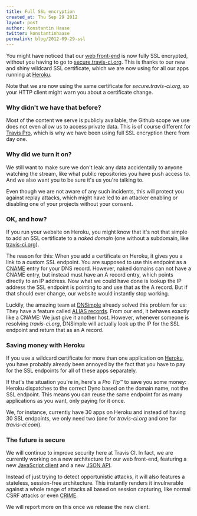 ```yaml
---
title: Full SSL encryption
created_at: Thu Sep 29 2012
layout: post
author: Konstantin Haase
twitter: konstantinhaase
permalink: blog/2012-09-29-ssl
---
```


You might have noticed that our [web front-end](https://travis-ci.org) is now fully SSL encrypted, without you having to go to [secure.travis-ci.org](https://secure.travis-ci.org). This is thanks to our new and shiny wildcard SSL certificate, which we are now using for all our apps running at [Heroku](http://www.heroku.com/).

Note that we are now using the same certificate for *secure.travis-ci.org*, so your HTTP client might warn you about a certificate change.

### Why didn't we have that before?

Most of the content we serve is publicly available, the Github scope we use does not even allow us to access private data. This is of course different for [Travis Pro](http://travis-ci.com), which is why we have been using full SSL encryption there from day one.

### Why did we turn it on?

We still want to make sure we don't leak any data accidentally to anyone watching the stream, like what public repositories you have push access to. And we also want you to be sure it's us you're talking to.

Even though we are not aware of any such incidents, this will protect you against replay attacks, which might have led to an attacker enabling or disabling one of your projects without your consent.

### OK, and how?

If you run your website on Heroku, you might know that it's not that simple to add an SSL certificate to a *naked domain* (one without a subdomain, like [travis-ci.org](https://travis-ci.org)).

The reason for this: When you add a certificate on Heroku, it gives you a link to a custom SSL endpoint. You are supposed to use this endpoint as a [CNAME](http://en.wikipedia.org/wiki/CNAME) entry for your DNS record. However, naked domains can not have a CNAME entry, but instead must have an A record entry, which points directly to an IP address. Now what we could have done is lookup the IP address the SSL endpoint is pointing to and use that as the A record. But if that should ever change, our website would instantly stop working.

Luckily, the amazing team at [DNSimple](https://dnsimple.com) already solved this problem for us: They have a feature called [ALIAS records](http://blog.dnsimple.com/zone-apex-naked-domain-alias-that-works/). From our end, it behaves exactly like a CNAME: We just give it another host. However, whenever someone is resolving *travis-ci.org*, DNSimple will actually look up the IP for the SSL endpoint and return that as an A record.

### Saving money with Heroku

If you use a wildcard certificate for more than one application on [Heroku](http://heroku.com), you have probably already been annoyed by the fact that you have to pay for the SSL endpoints for all of these apps separately.

If that's the situation you're in, here's a *Pro Tip™* to save you some money: Heroku dispatches to the correct Dyno based on the domain name, not the SSL endpoint. This means you can reuse the same endpoint for as many applications as you want, only paying for it once.

We, for instance, currently have 30 apps on Heroku and instead of having 30 SSL endpoints, we only need two (one for *travis-ci.org* and one for *travis-ci.com*).

### The future is secure

We will continue to improve security here at Travis CI. In fact, we are currently working on a new architecture for our web front-end, featuring a new [JavaScript client](https://github.com/travis-ci/travis-ember) and a new [JSON API](https://github.com/travis-ci/travis-api).

Instead of just trying to detect opportunistic attacks, it will also features a stateless, session-free architecture. This instantly renders it invulnerable against a whole range of attacks all based on session capturing, like normal CSRF attacks or even [CRIME](http://arstechnica.com/security/2012/09/many-ways-to-break-ssl-with-crime-attacks-experts-warn/).

We will report more on this once we release the new client.